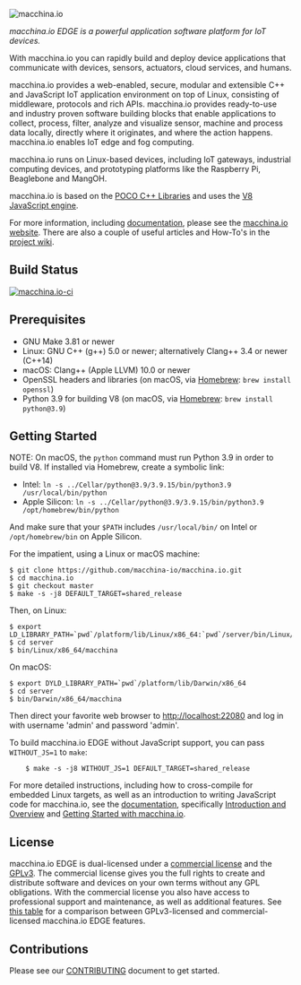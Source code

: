 ![macchina.io][logo]

*macchina.io EDGE is a powerful application software platform for IoT devices.*

With macchina.io you can rapidly build and deploy device applications that communicate with devices, sensors, actuators, cloud services, and humans.

macchina.io provides a web-enabled, secure, modular and extensible C++ and JavaScript IoT application environment on top of Linux, consisting of middleware, protocols and rich APIs.
macchina.io provides ready-to-use and industry proven software building blocks that enable applications to collect, process, filter, analyze and visualize sensor, machine and process data locally, directly where it originates, and where the action happens.
macchina.io enables IoT edge and fog computing.

macchina.io runs on Linux-based devices, including IoT gateways, industrial computing devices, and prototyping platforms like the Raspberry Pi, Beaglebone and MangOH.

macchina.io is based on the [POCO C++ Libraries](https://pocoproject.org) and
uses the [V8 JavaScript engine](https://developers.google.com/v8/).

For more information, including [documentation](https://macchina.io/docs), please see the
[macchina.io website](https://macchina.io). There are also a couple of useful articles and How-To's in the
[project wiki](https://github.com/macchina-io/macchina.io/wiki).


Build Status
------------

[![macchina.io-ci](https://github.com/macchina-io/macchina.io/actions/workflows/ci.yml/badge.svg?branch=feature/v8-8.6)](https://github.com/macchina-io/macchina.io/actions/workflows/ci.yml)


Prerequisites
-------------

  - GNU Make 3.81 or newer
  - Linux: GNU C++ (g++) 5.0 or newer; alternatively Clang++ 3.4 or newer (C++14)
  - macOS: Clang++ (Apple LLVM) 10.0 or newer
  - OpenSSL headers and libraries (on macOS, via [Homebrew](http://brew.sh): `brew install openssl`)
  - Python 3.9 for building V8 (on macOS, via [Homebrew](http://brew.sh): `brew install python@3.9`)


Getting Started
---------------

NOTE: On macOS, the `python` command must run Python 3.9 in order to build V8. 
If installed via Homebrew, create a symbolic link:

  * Intel: `ln -s ../Cellar/python@3.9/3.9.15/bin/python3.9 /usr/local/bin/python`
  * Apple Silicon: `ln -s ../Cellar/python@3.9/3.9.15/bin/python3.9 /opt/homebrew/bin/python`
  
And make sure that your `$PATH` includes `/usr/local/bin/` on Intel or
`/opt/homebrew/bin` on Apple Silicon.

For the impatient, using a Linux or macOS machine:

    $ git clone https://github.com/macchina-io/macchina.io.git
    $ cd macchina.io
    $ git checkout master
    $ make -s -j8 DEFAULT_TARGET=shared_release

Then, on Linux:

    $ export LD_LIBRARY_PATH=`pwd`/platform/lib/Linux/x86_64:`pwd`/server/bin/Linux/x86_64/codeCache
    $ cd server
    $ bin/Linux/x86_64/macchina

On macOS:

    $ export DYLD_LIBRARY_PATH=`pwd`/platform/lib/Darwin/x86_64
    $ cd server
    $ bin/Darwin/x86_64/macchina

Then direct your favorite web browser to <http://localhost:22080> and log in with username 'admin' and password 'admin'.

To build macchina.io EDGE without JavaScript support, you can pass `WITHOUT_JS=1` to `make`:

```
    $ make -s -j8 WITHOUT_JS=1 DEFAULT_TARGET=shared_release
```

For more detailed instructions, including how to cross-compile for embedded Linux targets,
as well as an introduction to writing JavaScript code for macchina.io, see
the [documentation](http://macchina.io/docs/index.html), specifically
[Introduction and Overview](http://macchina.io/docs/00100-MacchinaIntroduction.html) and
[Getting Started with macchina.io](http://macchina.io/docs/00100-MacchinaIntroduction.html).

License
-------

macchina.io EDGE is dual-licensed under a [commercial license](https://macchina.io/sdk_licensing.html)
and the [GPLv3](LICENSE.html). The commercial license gives you the full rights to create and distribute software and devices on
your own terms without any GPL obligations. With the commercial license you also have access to professional support and maintenance,
as well as additional features.
See [this table](https://macchina.io/sdk_licensing.html#table) for a comparison between
GPLv3-licensed and commercial-licensed macchina.io EDGE features.

Contributions
-------------

Please see our [CONTRIBUTING](https://github.com/macchina-io/macchina.io/blob/develop/CONTRIBUTING.md)
document to get started.

[logo]: doc/images/macchina_logo_320.png "macchina.io Logo"

